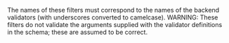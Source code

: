 The names of these filters must correspond to the names of the backend
validators (with underscores converted to camelcase).
WARNING: These filters do not validate the arguments supplied with the
validator definitions in the schema; these are assumed to be correct.
